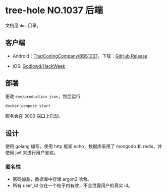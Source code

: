 # tree-hole NO.1037 后端

文档见 `doc` 目录。

## 客户端

- Android：[ThatCodingCompany/BBS1037](https://github.com/ThatCodingCompany/BBS1037)，下载：[GitHub Release](https://github.com/ThatCodingCompany/BBS1037/releases)

- iOS: [Godlowd/HackWeek](https://github.com/Godlowd/HackWeek)

## 部署

更改 `env/production.json`，然后运行

```
docker-compose start
```

服务会在 3000 端口上启动。

## 设计

使用 golang 编写，使用 http 框架 echo，数据库采用了 mongodb 和 redis，并使用 jwt 来进行用户鉴权。

### 匿名性

- 密码加盐，数据库中存储 argon2 哈希。
- 所有 user_id 仅在一个帖子内有效，不会泄露用户的真实 id。
